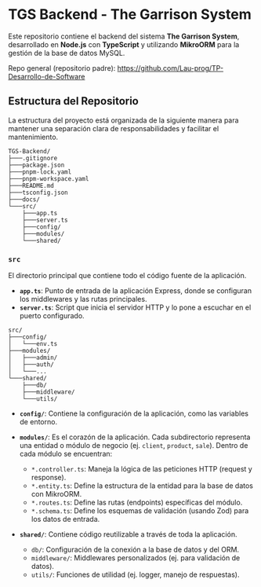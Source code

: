 # TGS Backend - The Garrison System

Este repositorio contiene el backend del sistema **The Garrison System**, desarrollado en **Node.js** con **TypeScript** y utilizando **MikroORM** para la gestión de la base de datos MySQL.

Repo general (repositorio padre):
<https://github.com/Lau-prog/TP-Desarrollo-de-Software>

## Estructura del Repositorio

La estructura del proyecto está organizada de la siguiente manera para mantener una separación clara de responsabilidades y facilitar el mantenimiento.

```structure
TGS-Backend/
├───.gitignore
├───package.json
├───pnpm-lock.yaml
├───pnpm-workspace.yaml
├───README.md
├───tsconfig.json
├───docs/
└───src/
    ├───app.ts
    ├───server.ts
    ├───config/
    ├───modules/
    └───shared/
```

### `src`

El directorio principal que contiene todo el código fuente de la aplicación.

- **`app.ts`**: Punto de entrada de la aplicación Express, donde se configuran los middlewares y las rutas principales.
- **`server.ts`**: Script que inicia el servidor HTTP y lo pone a escuchar en el puerto configurado.

```structure
src/
├───config/
│   └───env.ts
├───modules/
│   ├───admin/
│   ├───auth/
│   └───...
└───shared/
    ├───db/
    ├───middleware/
    └───utils/
```

- **`config/`**: Contiene la configuración de la aplicación, como las variables de entorno.

- **`modules/`**: Es el corazón de la aplicación. Cada subdirectorio representa una entidad o módulo de negocio (ej. `client`, `product`, `sale`). Dentro de cada módulo se encuentran:
  - `*.controller.ts`: Maneja la lógica de las peticiones HTTP (request y response).
  - `*.entity.ts`: Define la estructura de la entidad para la base de datos con MikroORM.
  - `*.routes.ts`: Define las rutas (endpoints) específicas del módulo.
  - `*.schema.ts`: Define los esquemas de validación (usando Zod) para los datos de entrada.

- **`shared/`**: Contiene código reutilizable a través de toda la aplicación.
  - `db/`: Configuración de la conexión a la base de datos y del ORM.
  - `middleware/`: Middlewares personalizados (ej. para validación de datos).
  - `utils/`: Funciones de utilidad (ej. logger, manejo de respuestas).
